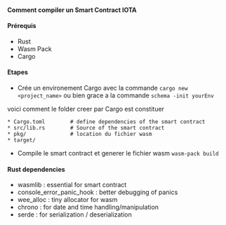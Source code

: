 #### Comment compiler un Smart Contract IOTA

#### Prérequis

- Rust
- Wasm Pack
- Cargo

#### Etapes

- Crée un environement Cargo avec la commande ```cargo new <project_name>``` ou bien grace a la commande `schema -init yourEnv`

voici comment le folder creer par Cargo est constituer
```
* Cargo.toml        # define dependencies of the smart contract
* src/lib.rs        # Source of the smart contract
* pkg/              # location du fichier wasm
* target/
```

- Compile le smart contract et generer le fichier wasm ```wasm-pack build```

#### Rust dependencies

- wasmlib : essential for smart contract
- console_error_panic_hook : better debugging of panics
- wee_alloc : tiny allocator for wasm
- chrono : for date and time handling/manipulation
- serde : for serialization / deserialization